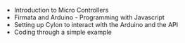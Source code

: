 * Introduction to Micro Controllers
* Firmata and Arduino - Programming with Javascript
* Setting up Cylon to interact with the Arduino and the API
* Coding through a simple example


